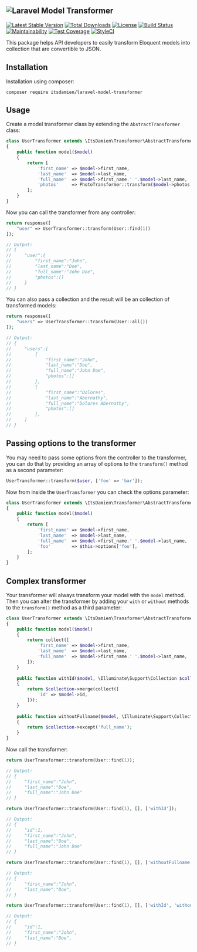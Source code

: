 ![Laravel Model Transformer](https://ohmybadge.com/ohmybadge.svg?a=LARAVEL&b=MODEL%20TRANSFORMER&s=raspberry)
---

[![Latest Stable Version](https://poser.pugx.org/itsdamien/laravel-model-transformer/v/stable)](https://packagist.org/packages/itsdamien/laravel-model-transformer)
[![Total Downloads](https://poser.pugx.org/itsdamien/laravel-model-transformer/downloads)](https://packagist.org/packages/itsdamien/laravel-model-transformer)
[![License](https://poser.pugx.org/itsdamien/laravel-model-transformer/license)](https://packagist.org/packages/itsdamien/laravel-model-transformer)
[![Build Status](https://travis-ci.org/itsDamien/laravel-model-transformer.svg?branch=master)](https://travis-ci.org/itsDamien/laravel-model-transformer)
[![Maintainability](https://api.codeclimate.com/v1/badges/934aaec26c339fb46be2/maintainability)](https://codeclimate.com/github/itsDamien/laravel-model-transformer/maintainability)
[![Test Coverage](https://api.codeclimate.com/v1/badges/934aaec26c339fb46be2/test_coverage)](https://codeclimate.com/github/itsDamien/laravel-model-transformer/test_coverage)
[![StyleCI](https://styleci.io/repos/83455319/shield?branch=master&style=flat)](https://styleci.io/repos/83455319)

This package helps API developers to easily transform Eloquent models into collection that are convertible to JSON.

## Installation

Installation using composer:

```
composer require itsdamien/laravel-model-transformer
```

## Usage

Create a model transformer class by extending the `AbstractTransformer` class:

```php
class UserTransformer extends \ItsDamien\Transformer\AbstractTransformer
{
    public function model($model)
    {
        return [
            'first_name' => $model->first_name,
            'last_name'  => $model->last_name,
            'full_name'  => $model->first_name.' '.$model->last_name,
            'photos'     => PhotoTransformer::transform($model->photos),
        ];
    }
}
```

Now you can call the transformer from any controller:

```php
return response([
    "user" => UserTransformer::transform(User::find(1))
]);

// Output:
// {
//     "user":{
//         "first_name":"John",
//         "last_name":"Doe",
//         "full_name":"John Doe",
//         "photos":[]
//     }
// }
```

You can also pass a collection and the result will be an collection of transformed models:

```php
return response([
    "users" => UserTransformer::transform(User::all())
]);

// Output:
// {
//     "users":[
//         {
//             "first_name":"John",
//             "last_name":"Doe",
//             "full_name":"John Doe",
//             "photos":[]
//         },
//         {
//             "first_name":"Dolores",
//             "last_name":"Abernathy",
//             "full_name":"Dolores Abernathy",
//             "photos":[]
//         },
//     ]
// }
```

## Passing options to the transformer

You may need to pass some options from the controller to the transformer, you can do that by providing an array of options to the `transform()` method as a second parameter:

```php
UserTransformer::transform($user, ['foo' => 'bar']);
```

Now from inside the `UserTransformer` you can check the options parameter:

```php
class UserTransformer extends \ItsDamien\Transformer\AbstractTransformer
{
    public function model($model)
    {
        return [
            'first_name' => $model->first_name,
            'last_name'  => $model->last_name,
            'full_name'  => $model->first_name.' '.$model->last_name,
            'foo'        => $this->options['foo'],
        ];
    }
}
```

## Complex transformer

Your transformer will always transform your model with the `model` method. Then you can alter the transformer by adding your `with` or `without` methods to the `transform()` method as a third parameter:

```php
class UserTransformer extends \ItsDamien\Transformer\AbstractTransformer
{
    public function model($model)
    {
        return collect([
            'first_name' => $model->first_name,
            'last_name'  => $model->last_name,
            'full_name'  => $model->first_name.' '.$model->last_name,
        ]);
    }
    
    public function withId($model, \Illuminate\Support\Collection $collection)
    {
        return $collection->merge(collect([
            'id' => $model->id,
        ]));
    }
    
    public function withoutFullname($model, \Illuminate\Support\Collection $collection)
    {
        return $collection->except('full_name');
    }
}
```

Now call the transformer:

```php
return UserTransformer::transform(User::find(1));

// Output:
// {
//     "first_name":"John",
//     "last_name":"Doe",
//     "full_name":"John Doe"
// }
```

```php
return UserTransformer::transform(User::find(1), [], ['withId']);

// Output:
// {
//     "id":1,
//     "first_name":"John",
//     "last_name":"Doe",
//     "full_name":"John Doe"
// }
```

```php
return UserTransformer::transform(User::find(1), [], ['withoutFullname']);

// Output:
// {
//     "first_name":"John",
//     "last_name":"Doe",
// }
```

```php
return UserTransformer::transform(User::find(1), [], ['withId', 'withoutFullname']);

// Output:
// {
//     "id":1,
//     "first_name":"John",
//     "last_name":"Doe",
// }
```
